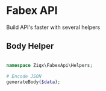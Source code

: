 # Fabex API
Build API's faster with several helpers
 
## Body Helper

```php

namespace Ziqx\FabexApi\Helpers;

# Encode JSON
generateBody($data);



```